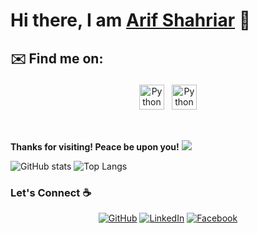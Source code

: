 # Hi there, I am [Arif Shahriar](#) :wave:

## ✉️ Find me on:

<p align="center">
 <a href="https://www.linkedin.com/in/shahriararif/" target="_blank" rel="noopener noreferrer"> <img src="https://cdn.jsdelivr.net/npm/simple-icons@v3/icons/linkedin.svg" alt="Python" height="40" style="vertical-align:top; margin:4px"></a>
 <a href="mailto:arifcse19@gmail.com"> <img src="https://cdn.jsdelivr.net/npm/simple-icons@v3/icons/gmail.svg" alt="Python" height="40" style="vertical-align:top; margin:4px"></a>
</p>

<br />

**Thanks for visiting! Peace be upon you!** ![](https://visitor-badge.laobi.icu/badge?page_id=shahriar1996.shahriar1996)

![GitHub stats](https://github-readme-stats.vercel.app/api?username=shahriar1996&show_icons=true&theme=tokyonight)
![Top Langs](https://github-readme-stats.vercel.app/api/top-langs/?username=shahriar1996&theme=tokyonight)

### Let's Connect :coffee:
<p align="center">
	<a href="https://github.com/shahriar1996"><img src="https://img.icons8.com/bubbles/50/000000/github.png" alt="GitHub"/></a>
	<a href="https://www.linkedin.com/in/shahriararif/"><img src="https://img.icons8.com/bubbles/50/000000/linkedin.png" alt="LinkedIn"/></a>
	<a href="https://www.facebook.com/arif.shahriar.1232/"><img src="https://img.icons8.com/bubbles/50/000000/facebook-new.png" alt="Facebook"/></a>
</p>

